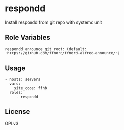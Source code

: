 respondd
=========================

Install respondd from git repo with systemd unit


Role Variables
-------------------------

    respondd_announce_git_root: (default: 'https://github.com/ffnord/ffnord-alfred-announce/')


Usage
-------------------------

    - hosts: servers
      vars:
        site_code: ffhb
      roles:
         - respondd

License
-------------------------

GPLv3
